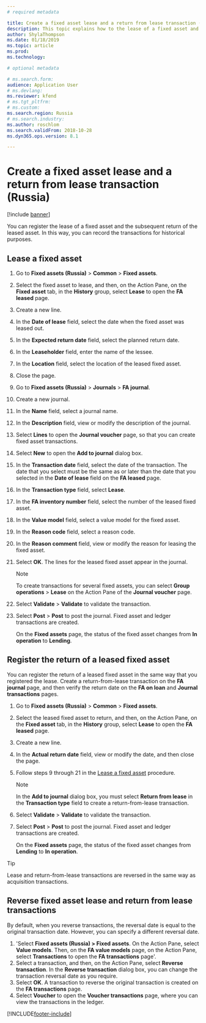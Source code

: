 ```yaml
---
# required metadata

title: Create a fixed asset lease and a return from lease transaction (Russia)
description: This topic explains how to the lease of a fixed asset and the subsequent return of the leased asset in Microsoft Dynamics 365 Finance in Russia.
author: ShylaThompson
ms.date: 01/18/2019
ms.topic: article
ms.prod: 
ms.technology: 

# optional metadata

# ms.search.form: 
audience: Application User
# ms.devlang: 
ms.reviewer: kfend
# ms.tgt_pltfrm: 
# ms.custom: 
ms.search.region: Russia
# ms.search.industry: 
ms.author: roschlom
ms.search.validFrom: 2018-10-28
ms.dyn365.ops.version: 8.1

---
```


# Create a fixed asset lease and a return from lease transaction (Russia)

[!include [banner](../includes/banner.md)]

You can register the lease of a fixed asset and the subsequent return of the leased asset. In this way, you can record the transactions for historical purposes.

## Lease a fixed asset

1. Go to **Fixed assets (Russia)** \> **Common** \> **Fixed assets**.
2. Select the fixed asset to lease, and then, on the Action Pane, on the **Fixed asset** tab, in the **History** group, select **Lease** to open the **FA leased** page.
3. Create a new line.
4. In the **Date of lease** field, select the date when the fixed asset was leased out.
5. In the **Expected return date** field, select the planned return date.
6. In the **Leaseholder** field, enter the name of the lessee.
7. In the **Location** field, select the location of the leased fixed asset.
8. Close the page.
9. Go to **Fixed assets (Russia)** \> **Journals** \> **FA journal**.
10. Create a new journal.
11. In the **Name** field, select a journal name.
12. In the **Description** field, view or modify the description of the journal.
13. Select **Lines** to open the **Journal voucher** page, so that you can create fixed asset transactions.
14. Select **New** to open the **Add to journal** dialog box.
15. In the **Transaction date** field, select the date of the transaction. The date that you select must be the same as or later than the date that you selected in the **Date of lease** field on the **FA leased** page.
16. In the **Transaction type** field, select **Lease**.
17. In the **FA inventory number** field, select the number of the leased fixed asset.
18. In the **Value model** field, select a value model for the fixed asset.
19. In the **Reason code** field, select a reason code.
20. In the **Reason comment** field, view or modify the reason for leasing the fixed asset.
21. Select **OK**. The lines for the leased fixed asset appear in the journal.

    > [!NOTE]
    > To create transactions for several fixed assets, you can select **Group operations** \> **Lease** on the Action Pane of the **Journal voucher** page.

22. Select **Validate** \> **Validate** to validate the transaction.
23. Select **Post** \> **Post** to post the journal. Fixed asset and ledger transactions are created.

    On the **Fixed assets** page, the status of the fixed asset changes from **In operation** to **Lending**.

## Register the return of a leased fixed asset

You can register the return of a leased fixed asset in the same way that you registered the lease. Create a return-from-lease transaction on the **FA journal** page, and then verify the return date on the **FA on loan** and **Journal transactions** pages.

1. Go to **Fixed assets (Russia)** \> **Common** \> **Fixed assets**.
2. Select the leased fixed asset to return, and then, on the Action Pane, on the **Fixed asset** tab, in the **History** group, select **Lease** to open the **FA leased** page.
3. Create a new line.
4. In the **Actual return date** field, view or modify the date, and then close the page.
5. Follow steps 9 through 21 in the [Lease a fixed asset](#lease-a-fixed-asset) procedure.

    > [!NOTE]
    > In the **Add to journal** dialog box, you must select **Return from lease** in the **Transaction type** field to create a return-from-lease transaction.

6. Select **Validate** \> **Validate** to validate the transaction.
7. Select **Post** \> **Post** to post the journal. Fixed asset and ledger transactions are created.

    On the **Fixed assets** page, the status of the fixed asset changes from **Lending** to **In operation**.

> [!TIP]
> Lease and return-from-lease transactions are reversed in the same way as acquisition transactions.

## Reverse fixed asset lease and return from lease transactions
By default, when you reverse transactions, the reversal date is equal to the original transaction date. However, you can specify a different reversal date. 

1. 'Select **Fixed assets (Russia) > Fixed assets**. On the Action Pane, select **Value models**. Then, on the **FA value models** page, on the Action Pane, select **Transactions** to open the **FA transactions** page'. 
2. Select a transaction, and then, on the Action Pane, select **Reverse transaction**. In the **Reverse transaction** dialog box, you can change the transaction reversal date as you require.
3. Select **OK**. A transaction to reverse the original transaction is created on the **FA transactions** page.
4. Select **Voucher** to open the **Voucher transactions** page, where you can view the transactions in the ledger.




[!INCLUDE[footer-include](../../includes/footer-banner.md)]
